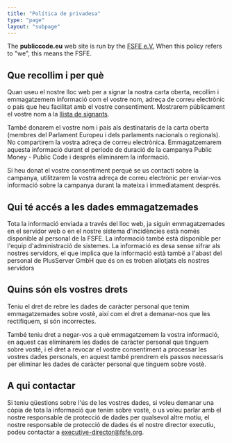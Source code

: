 ```yaml
---
title: "Política de privadesa"
type: "page"
layout: "subpage"
---
```


The **publiccode.eu** web site is run by the
[FSFE e.V.](https://fsfe.org/about/legal/imprint.html)
When this policy refers to "we", this means the FSFE.

## Que recollim i per què
 
Quan useu el nostre lloc web per a signar la nostra carta oberta,
recollim i emmagatzemem informació com el vostre nom, adreça de correu
electrònic o país que heu facilitat amb el vostre consentiment. Mostrarem 
públicament el vostre nom a la [llista de signants](/openletter/all-signatures).

També donarem el vostre nom i país als destinataris de la carta oberta
(membres del Parlament Europeu i dels parlaments nacionals o regionals). 
No compartirem la vostra adreça de correu electrònica. Emmagatzemarem aquesta
informació durant el període de duració de la campanya Public Money - Public Code
i després eliminarem la informació.

Si heu donat el vostre consentiment perquè se us contacti sobre la campanya,
utilitzarem la vostra adreça de correu electrònic per enviar-vos informació
sobre la campanya durant la mateixa i immediatament després.

## Qui té accés a les dades emmagatzemades 

Tota la informació enviada a través del lloc web,  ja siguin emmagatzemades
en el servidor web o en el nostre sistema d'incidències està només disponible
al personal de la FSFE. La informació també està disponible per l'equip
d'administració de sistemes. La informació es desa sense xifrar als nostres
servidors, el que implica que la informació està també a l'abast del personal
de PlusServer GmbH que és on es troben allotjats els nostres servidors

## Quins són els vostres drets

Teniu el dret de rebre les dades de caràcter personal que tenim emmagatzemades
sobre vostè, així com el dret a demanar-nos que les rectifiquem, si
són incorrectes.

També teniu dret a negar-vos a què emmagatzemem la vostra informació, en aquest
cas eliminarem les dades de caràcter personal que tinguem sobre vosté, i el
dret a revocar el vostre consentiment a processar les vostres dades personals,
en aquest també prendrem els passos necessaris per eliminar les dades de caràcter 
personal que tinguem sobre vostè.

## A qui contactar

Si teniu qüestions sobre l'ús de les vostres dades, si voleu demanar una còpia
de tota la informació que tenim sobre vostè, o us voleu parlar amb el nostre responsable
de protecció de dades per qualsevol altre motiu, el nostre responsable de 
protecció de dades és el nostre director executiu, podeu contactar a
[executive-director@fsfe.org](mailto:executive-director@fsfe.org).

